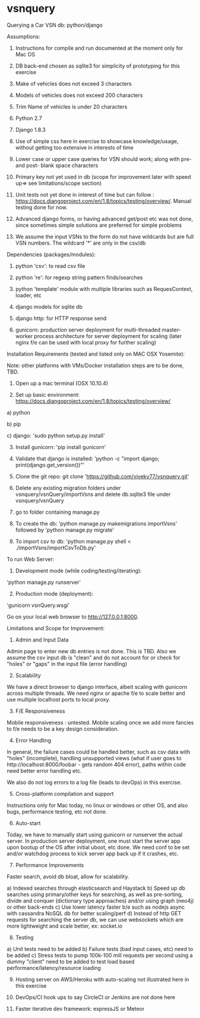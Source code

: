 # vsnquery
Querying a Car VSN db: python/django


Assumptions:

1) Instructions for compile and run documented at the moment only for Mac OS

2) DB back-end chosen as sqlite3 for simplicity of prototyping for this exercise

3) Make of vehicles does not exceed 3 characters

4) Models of vehicles does not exceed 200 characters 

5) Trim Name of vehicles is under 20 characters 

6) Python 2.7

7) Django 1.8.3 

8) Use of simple css here in exercise to showcase knowledge/usage, without getting too extensive in interests of time

9) Lower case or upper case queries for VSN should work; along with pre- and post- blank space characters

10) Primary key not yet used in db (scope for improvement later with speed up=> see limitations/scope section)

11) Unit tests not yet done in interest of time but can follow : https://docs.djangoproject.com/en/1.8/topics/testing/overview/. Manual testing done for now.

12) Advanced django forms, or having advanced get/post etc was not done, since sometimes simple solutions are preferred for simple problems

13) We assume the input VSNs to the form do not have wildcards but are full VSN numbers. The wildcard '*' are only in the csv/db


Dependencies (packages/modules):


1) python 'csv': to read csv file 

2) python 're': for regexp string pattern finds/searches

3) python 'template' module with multiple libraries such as RequesContext, loader, etc

4) django models for sqlite db

5) django http: for HTTP response send

6) gunicorn: production server deployment for multi-threaded master-worker process architecture for server deployment for scaling (later nginx f/e can be used with local proxy for further scaling)




Installation Requirements (tested and listed only on MAC OSX Yosemite):

Note: other platforms with VMs/Docker installation steps are to be done, TBD.

1) Open up a mac terminal (OSX 10.10.4)

2) Set up basic environment: https://docs.djangoproject.com/en/1.8/topics/testing/overview/

a) python

b) pip

c) django: 'sudo python setup.py install'


3) Install gunicorn: 'pip install gunicorn'

4) Validate that django is installed: 'python -c "import django; print(django.get_version())"'

5) Clone the git repo: git clone 'https://github.com/vivekv77/vsnquery.git'

6) Delete any existing migration folders under vsnquery/vsnQuery/importVsns and delete db.sqlite3 file under vsnquery/vsnQuery

7) go to folder containing manage.py

8) To create the db: 'python manage.py makemigrations importVsns' followed by 'python manage.py migrate'

9) To import csv to db: 'python manage.py shell < ./importVsns/importCsvToDb.py'



To run Web Server:


1) Development mode (while coding/testing/iterating):

'python manage.py runserver'

2) Production mode (deployment):

'gunicorn vsnQuery.wsgi'

Go on your local web browser to http://127.0.0.1:8000.


Limitations and Scope for Improvement:

1) Admin and Input Data

Admin page to enter new db entries is not done. This is TBD. Also we assume the csv input db is "clean" and do not account for or check for "holes" or "gaps" in the input file (error handling)


2) Scalability

We have a direct browser to django interface, albeit scaling with gunicorn across multiple threads. We need nginx or apache f/e to scale better and use multiple localhost ports to local proxy.

3) F/E Responsiveness

Mobile responsiveness : untested. Mobile scaling once we add more fancies to f/e needs to be a key design consideration.


4) Error Handling


In general, the failure cases could be handled better, such as csv data with "holes" (incomplete), handling unsupported views (what if user goes to http://localhost:8000/foobar - gets random 404 error), paths within code need better error handling etc.


We also do not log errors to a log file (leads to devOps) in this exercise.


5) Cross-platform compilation and support

Instructions only for Mac today, no linux or windows or other OS, and also bugs, performance testing, etc not done. 


6) Auto-start

Today, we have to manually start using gunicorn or runserver the actual server. In production server deployment, one must start the server app upon bootup of the OS after initial uboot, etc done. We need conf to be set and/or watchdog process to kick server app back up if it crashes, etc.



7) Performance Improvements

Faster search, avoid db bloat, allow for scalability.

a) Indexed searches through elasticsearch and Haystack
b) Speed up db searches using primary/other keys for searching, as well as pre-sorting, divide and conquer (dictionary type approaches) and/or using graph (neo4j) or other back-ends
c) Use lower latency faster b/e such as nodejs async with cassandra NoSQL db for better scaling/perf
d) Instead of http GET requests for searching the server db, we can use websockets which are more lightweight and scale better, ex: socket.io


8) Testing

a) Unit tests need to be added 
b) Failure tests (bad input cases, etc) need to be added
c) Stress tests to pump 100k-100 mill requests per second using a dummy "client" need to be added to test load based performance/latency/resource loading


9) Hosting server on AWS/Heroku with auto-scaling not illustrated here in this exercise

10) DevOps/CI hook ups to say CircleCI or Jenkins are not done here

11) Faster iterative dev framework: expressJS or Meteor



